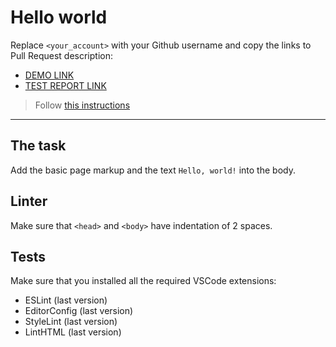# Hello world

Replace `<your_account>` with your Github username and copy the links to Pull Request description:
- [DEMO LINK](https://GavriliukArtem.github.io/layout_hello-world/)
- [TEST REPORT LINK](https://GavriliukArtem.github.io/layout_hello-world/report/html_report/)

> Follow [this instructions](https://mate-academy.github.io/layout_task-guideline/#how-to-solve-the-layout-tasks-on-github)
___

## The task

Add the basic page markup and the text `Hello, world!` into the body.

## Linter

Make sure that `<head>` and `<body>` have indentation of 2 spaces.

## Tests

Make sure that you installed all the required VSCode extensions:

- ESLint (last version)
- EditorConfig (last version)
- StyleLint (last version)
- LintHTML (last version)
